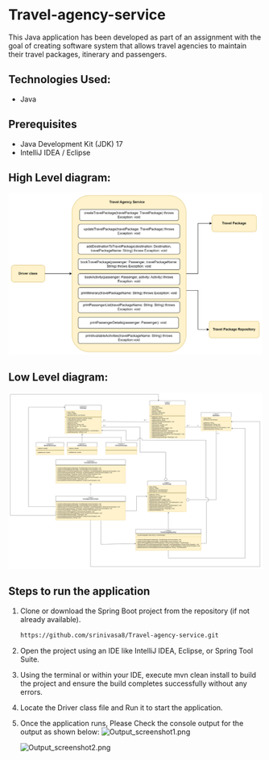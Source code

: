 # Travel-agency-service

This Java application has been developed as part of an assignment with the goal of creating software system that allows travel agencies to maintain their travel packages, itinerary and passengers.


## Technologies Used:
- 	Java

## Prerequisites

- Java Development Kit (JDK) 17
- IntelliJ IDEA / Eclipse

## High Level diagram:

![HLD.png](HLD.png)

## Low Level diagram:

![LLD.png](LLD.png)
## Steps to run the application
1. Clone or download the Spring Boot project from the repository (if not already available).    
   ```bash
   https://github.com/srinivasa8/Travel-agency-service.git
2.	Open the project using an IDE like IntelliJ IDEA, Eclipse, or Spring Tool Suite.
3. Using the terminal or within your IDE, execute mvn clean install to build the project and ensure the build completes successfully without any errors.
4. Locate the Driver class file and Run it to start the application.
5. Once the application runs, Please Check the console output for the output as shown below:
   ![Output_screenshot1.png](Output_screenshot1.png)

   ![Output_screenshot2.png](Output_screenshot2.png)


